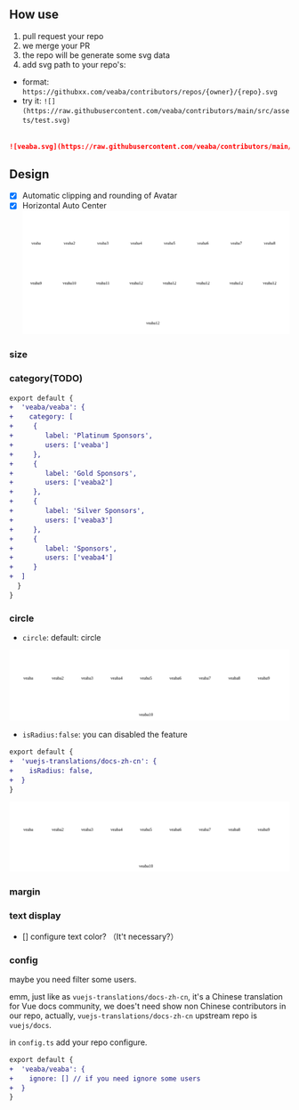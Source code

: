 ##  How use

1. pull request your repo 
2. we merge your PR
3. the repo will be generate some svg data
4. add svg path to your repo's:
  - format: `https://githubxx.com/veaba/contributors/repos/{owner}/{repo}.svg`
  - try it: `![](https://raw.githubusercontent.com/veaba/contributors/main/src/assets/test.svg)`

```markdown

![veaba.svg](https://raw.githubusercontent.com/veaba/contributors/main/repos/veaba/contributors.svg)

```

## Design 

- [x] Automatic clipping and rounding of Avatar
- [x] Horizontal Auto Center
  ![auto-center.svg](docs/default/auto-center.svg)

### size

### category(TODO)

```diff
export default {
+  'veaba/veaba': {
+    category: [
+     {
+        label: 'Platinum Sponsors',
+        users: ['veaba']
+     },
+     {
+        label: 'Gold Sponsors',
+        users: ['veaba2']
+     },
+     {
+        label: 'Silver Sponsors',
+        users: ['veaba3']
+     },
+     {
+        label: 'Sponsors',
+        users: ['veaba4']
+     }
+  ]
  }
}
```


### circle

- `circle`: default: circle 

![](docs/circle/circle-default.svg)

- `isRadius:false`: you can disabled the feature

```diff 
export default {
+  'vuejs-translations/docs-zh-cn': {
+    isRadius: false,
+  }
}
```
![](docs/circle/no-circle.svg)

### margin

### text display

- [] configure text color? （It't necessary?）

### config 

maybe you need filter some users.

emm, just like as `vuejs-translations/docs-zh-cn`, it's a Chinese translation for Vue docs community, we does't need show non Chinese contributors in our repo, actually, `vuejs-translations/docs-zh-cn` upstream repo is `vuejs/docs`.

in `config.ts` add your repo configure.

```diff
export default {
+  'veaba/veaba': {
+    ignore: [] // if you need ignore some users
+  }
}
```
